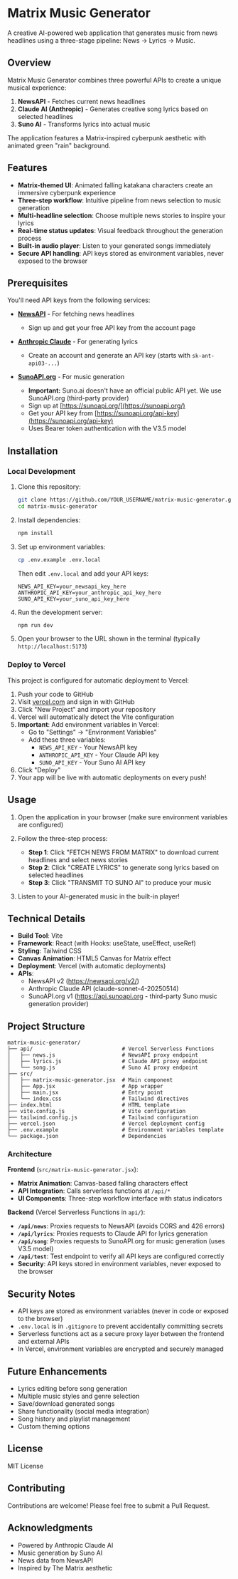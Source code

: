 # Matrix Music Generator

A creative AI-powered web application that generates music from news headlines using a three-stage pipeline: News → Lyrics → Music.

## Overview

Matrix Music Generator combines three powerful APIs to create a unique musical experience:

1. **NewsAPI** - Fetches current news headlines
2. **Claude AI (Anthropic)** - Generates creative song lyrics based on selected headlines
3. **Suno AI** - Transforms lyrics into actual music

The application features a Matrix-inspired cyberpunk aesthetic with animated green "rain" background.

## Features

- **Matrix-themed UI**: Animated falling katakana characters create an immersive cyberpunk experience
- **Three-step workflow**: Intuitive pipeline from news selection to music generation
- **Multi-headline selection**: Choose multiple news stories to inspire your lyrics
- **Real-time status updates**: Visual feedback throughout the generation process
- **Built-in audio player**: Listen to your generated songs immediately
- **Secure API handling**: API keys stored as environment variables, never exposed to the browser

## Prerequisites

You'll need API keys from the following services:

- **[NewsAPI](https://newsapi.org/)** - For fetching news headlines
  - Sign up and get your free API key from the account page

- **[Anthropic Claude](https://console.anthropic.com/)** - For generating lyrics
  - Create an account and generate an API key (starts with `sk-ant-api03-...`)

- **[SunoAPI.org](https://sunoapi.org/)** - For music generation
  - **Important:** Suno.ai doesn't have an official public API yet. We use SunoAPI.org (third-party provider)
  - Sign up at [https://sunoapi.org/](https://sunoapi.org/)
  - Get your API key from [https://sunoapi.org/api-key](https://sunoapi.org/api-key)
  - Uses Bearer token authentication with the V3.5 model

## Installation

### Local Development

1. Clone this repository:
   ```bash
   git clone https://github.com/YOUR_USERNAME/matrix-music-generator.git
   cd matrix-music-generator
   ```

2. Install dependencies:
   ```bash
   npm install
   ```

3. Set up environment variables:
   ```bash
   cp .env.example .env.local
   ```

   Then edit `.env.local` and add your API keys:
   ```
   NEWS_API_KEY=your_newsapi_key_here
   ANTHROPIC_API_KEY=your_anthropic_api_key_here
   SUNO_API_KEY=your_suno_api_key_here
   ```

4. Run the development server:
   ```bash
   npm run dev
   ```

5. Open your browser to the URL shown in the terminal (typically `http://localhost:5173`)

### Deploy to Vercel

This project is configured for automatic deployment to Vercel:

1. Push your code to GitHub
2. Visit [vercel.com](https://vercel.com) and sign in with GitHub
3. Click "New Project" and import your repository
4. Vercel will automatically detect the Vite configuration
5. **Important**: Add environment variables in Vercel:
   - Go to "Settings" → "Environment Variables"
   - Add these three variables:
     - `NEWS_API_KEY` - Your NewsAPI key
     - `ANTHROPIC_API_KEY` - Your Claude API key
     - `SUNO_API_KEY` - Your Suno AI API key
6. Click "Deploy"
7. Your app will be live with automatic deployments on every push!

## Usage

1. Open the application in your browser (make sure environment variables are configured)

2. Follow the three-step process:
   - **Step 1**: Click "FETCH NEWS FROM MATRIX" to download current headlines and select news stories
   - **Step 2**: Click "CREATE LYRICS" to generate song lyrics based on selected headlines
   - **Step 3**: Click "TRANSMIT TO SUNO AI" to produce your music

3. Listen to your AI-generated music in the built-in player!

## Technical Details

- **Build Tool**: Vite
- **Framework**: React (with Hooks: useState, useEffect, useRef)
- **Styling**: Tailwind CSS
- **Canvas Animation**: HTML5 Canvas for Matrix effect
- **Deployment**: Vercel (with automatic deployments)
- **APIs**:
  - NewsAPI v2 (https://newsapi.org/v2/)
  - Anthropic Claude API (claude-sonnet-4-20250514)
  - SunoAPI.org v1 (https://api.sunoapi.org - third-party Suno music generation provider)

## Project Structure

```
matrix-music-generator/
├── api/                            # Vercel Serverless Functions
│   ├── news.js                     # NewsAPI proxy endpoint
│   ├── lyrics.js                   # Claude API proxy endpoint
│   └── song.js                     # Suno AI proxy endpoint
├── src/
│   ├── matrix-music-generator.jsx  # Main component
│   ├── App.jsx                     # App wrapper
│   ├── main.jsx                    # Entry point
│   └── index.css                   # Tailwind directives
├── index.html                      # HTML template
├── vite.config.js                  # Vite configuration
├── tailwind.config.js              # Tailwind configuration
├── vercel.json                     # Vercel deployment config
├── .env.example                    # Environment variables template
└── package.json                    # Dependencies
```

### Architecture

**Frontend** (`src/matrix-music-generator.jsx`):
- **Matrix Animation**: Canvas-based falling characters effect
- **API Integration**: Calls serverless functions at `/api/*`
- **UI Components**: Three-step workflow interface with status indicators

**Backend** (Vercel Serverless Functions in `api/`):
- **`/api/news`**: Proxies requests to NewsAPI (avoids CORS and 426 errors)
- **`/api/lyrics`**: Proxies requests to Claude API for lyrics generation
- **`/api/song`**: Proxies requests to SunoAPI.org for music generation (uses V3.5 model)
- **`/api/test`**: Test endpoint to verify all API keys are configured correctly
- **Security**: API keys stored in environment variables, never exposed to the browser

## Security Notes

- API keys are stored as environment variables (never in code or exposed to the browser)
- `.env.local` is in `.gitignore` to prevent accidentally committing secrets
- Serverless functions act as a secure proxy layer between the frontend and external APIs
- In Vercel, environment variables are encrypted and securely managed

## Future Enhancements

- Lyrics editing before song generation
- Multiple music styles and genre selection
- Save/download generated songs
- Share functionality (social media integration)
- Song history and playlist management
- Custom theming options

## License

MIT License

## Contributing

Contributions are welcome! Please feel free to submit a Pull Request.

## Acknowledgments

- Powered by Anthropic Claude AI
- Music generation by Suno AI
- News data from NewsAPI
- Inspired by The Matrix aesthetic
